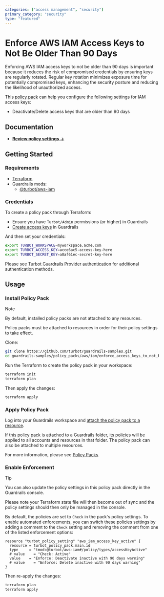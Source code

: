 ```yaml
---
categories: ["access management", "security"]
primary_category: "security"
type: "featured"
---
```


# Enforce AWS IAM Access Keys to Not Be Older Than 90 Days

Enforcing AWS IAM access keys to not be older than 90 days is important because it reduces the risk of compromised credentials by ensuring keys are regularly rotated. Regular key rotation minimizes exposure time for potentially compromised keys, enhancing the security posture and reducing the likelihood of unauthorized access.

This [policy pack](https://turbot.com/guardrails/docs/concepts/policy-packs) can help you configure the following settings for IAM access keys:

- Deactivate/Delete access keys that are older than 90 days

## Documentation

- **[Review policy settings →](https://hub.guardrails.turbot.com/policy-packs/aws_iam_enforce_access_keys_to_not_be_older_than_90_days/settings)**

## Getting Started

### Requirements

- [Terraform](https://developer.hashicorp.com/terraform/install)
- Guardrails mods:
  - [@turbot/aws-iam](https://hub.guardrails.turbot.com/mods/aws/mods/aws-iam)

### Credentials

To create a policy pack through Terraform:

- Ensure you have `Turbot/Admin` permissions (or higher) in Guardrails
- [Create access keys](https://turbot.com/guardrails/docs/guides/iam/access-keys#generate-a-new-guardrails-api-access-key) in Guardrails

And then set your credentials:

```sh
export TURBOT_WORKSPACE=myworkspace.acme.com
export TURBOT_ACCESS_KEY=acce6ac5-access-key-here
export TURBOT_SECRET_KEY=a8af61ec-secret-key-here
```

Please see [Turbot Guardrails Provider authentication](https://registry.terraform.io/providers/turbot/turbot/latest/docs#authentication) for additional authentication methods.

## Usage

### Install Policy Pack

> [!NOTE]
> By default, installed policy packs are not attached to any resources.
>
> Policy packs must be attached to resources in order for their policy settings to take effect.

Clone:

```sh
git clone https://github.com/turbot/guardrails-samples.git
cd guardrails-samples/policy_packs/aws/iam/enforce_access_keys_to_not_be_older_than_90_days
```

Run the Terraform to create the policy pack in your workspace:

```sh
terraform init
terraform plan
```

Then apply the changes:

```sh
terraform apply
```

### Apply Policy Pack

Log into your Guardrails workspace and [attach the policy pack to a resource](https://turbot.com/guardrails/docs/guides/policy-packs#attach-a-policy-pack-to-a-resource).

If this policy pack is attached to a Guardrails folder, its policies will be applied to all accounts and resources in that folder. The policy pack can also be attached to multiple resources.

For more information, please see [Policy Packs](https://turbot.com/guardrails/docs/concepts/policy-packs).

### Enable Enforcement

> [!TIP]
> You can also update the policy settings in this policy pack directly in the Guardrails console.
>
> Please note your Terraform state file will then become out of sync and the policy settings should then only be managed in the console.

By default, the policies are set to `Check` in the pack's policy settings. To enable automated enforcements, you can switch these policies settings by adding a comment to the `Check` setting and removing the comment from one of the listed enforcement options:

```hcl
resource "turbot_policy_setting" "aws_iam_access_key_active" {
  resource = turbot_policy_pack.main.id
  type     = "tmod:@turbot/aws-iam#/policy/types/accessKeyActive"
  # value    = "Check: Active"
  value    = "Enforce: Deactivate inactive with 90 days warning"
  # value    = "Enforce: Delete inactive with 90 days warning"
}
```

Then re-apply the changes:

```sh
terraform plan
terraform apply
```
